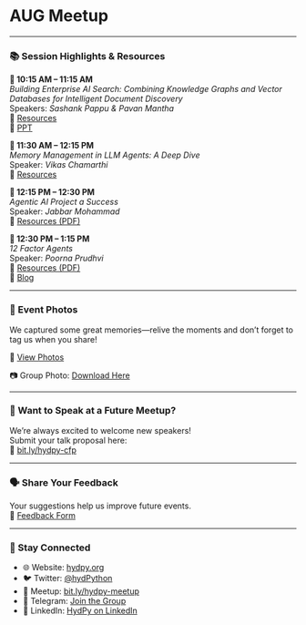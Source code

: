 # AUG Meetup

---

### 📚 Session Highlights & Resources

**🔹 10:15 AM – 11:15 AM**  
*Building Enterprise AI Search: Combining Knowledge Graphs and Vector Databases for Intelligent Document Discovery*  
Speakers: *Sashank Pappu & Pavan Mantha*  
🔗 [Resources](https://github.com/pavanjava/deep_document_knowledge)  
📑 [PPT](https://github.com/HydPy/HydPy-meetups/blob/master/2025/meetup-aug/KG%20Deck.pptx)

**🔹 11:30 AM – 12:15 PM**  
*Memory Management in LLM Agents: A Deep Dive*  
Speaker: *Vikas Chamarthi*  
🔗 [Resources](https://github.com/xadnavyaai/VikasTalks/tree/main/HydPy-23Aug2025)

**🔹 12:15 PM – 12:30 PM**  
*Agentic AI Project a Success*  
Speaker: *Jabbar Mohammad*  
📄 [Resources (PDF)](https://github.com/HydPy/HydPy-meetups/blob/master/2025/meetup-aug/Agentic%20AI%20Projects%20a%20Success.pdf)

**🔹 12:30 PM – 1:15 PM**  
*12 Factor Agents*  
Speaker: *Poorna Prudhvi*  
📄 [Resources (PDF)](https://github.com/HydPy/HydPy-meetups/blob/master/2025/meetup-aug/12%20factor%20agents.pdf)  
📝 [Blog](https://aiengineerinsights.com/)

---

### 📸 Event Photos

We captured some great memories—relive the moments and don’t forget to tag us when you share!

🔗 [View Photos](https://photos.google.com/share/AF1QipNCyYONxF9hRqVg99PCsE-ub9kJQq4v_rYwm1zN-wRx1OTgLS4BZnHmpFTO4DkIMg?key=SFZhbW5iRWZ5NGlMbnotSjdXZnFBbDZZQzlEazJn)  

📷 Group Photo: [Download Here](https://github.com/HydPy/HydPy-meetups/blob/master/2025/meetup-aug/2025_aug_group_photo.jpg)

---

### 🎤 Want to Speak at a Future Meetup?

We’re always excited to welcome new speakers!  
Submit your talk proposal here:  
🔗 [bit.ly/hydpy-cfp](http://bit.ly/hydpy-cfp)

---

### 🗣️ Share Your Feedback

Your suggestions help us improve future events.  
🔗 [Feedback Form](https://forms.gle/86PdAScwgNSNRs7K8)

---

### 🔗 Stay Connected

* 🌐 Website: [hydpy.org](https://hydpy.org)  
* 🐦 Twitter: [@hydPython](https://twitter.com/hydPython)  
* 🤝 Meetup: [bit.ly/hydpy-meetup](https://bit.ly/hydpy-meetup)  
* 💬 Telegram: [Join the Group](https://t.me/HydPy)  
* 💼 LinkedIn: [HydPy on LinkedIn](https://www.linkedin.com/company/hydpy/)
